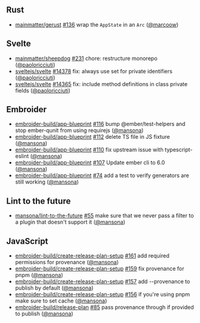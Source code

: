 ## Rust

- [mainmatter/gerust] [#136](https://github.com/mainmatter/gerust/pull/136) wrap the `AppState` in an `Arc` ([@marcoow])

## Svelte

- [mainmatter/sheepdog] [#231](https://github.com/mainmatter/sheepdog/pull/231) chore: restructure monorepo ([@paoloricciuti])
- [sveltejs/svelte] [#14378](https://github.com/sveltejs/svelte/pull/14378) fix: always use set for private identifiers ([@paoloricciuti])
- [sveltejs/svelte] [#14365](https://github.com/sveltejs/svelte/pull/14365) fix: include method definitions in class private fields ([@paoloricciuti])

## Embroider

- [embroider-build/app-blueprint] [#116](https://github.com/embroider-build/app-blueprint/pull/116) bump @ember/test-helpers and stop ember-qunit from using requirejs ([@mansona])
- [embroider-build/app-blueprint] [#112](https://github.com/embroider-build/app-blueprint/pull/112) delete TS file in JS fixture ([@mansona])
- [embroider-build/app-blueprint] [#110](https://github.com/embroider-build/app-blueprint/pull/110) fix upstream issue with typescript-eslint ([@mansona])
- [embroider-build/app-blueprint] [#107](https://github.com/embroider-build/app-blueprint/pull/107) Update ember cli to 6.0 ([@mansona])
- [embroider-build/app-blueprint] [#74](https://github.com/embroider-build/app-blueprint/pull/74) add a test to verify generators are still working ([@mansona])

## Lint to the future

- [mansona/lint-to-the-future] [#55](https://github.com/mansona/lint-to-the-future/pull/55) make sure that we never pass a filter to a plugin that doesn't support it ([@mansona])

## JavaScript

- [embroider-build/create-release-plan-setup] [#161](https://github.com/embroider-build/create-release-plan-setup/pull/161) add required permissions for provenance ([@mansona])
- [embroider-build/create-release-plan-setup] [#159](https://github.com/embroider-build/create-release-plan-setup/pull/159) fix provenance for pnpm ([@mansona])
- [embroider-build/create-release-plan-setup] [#157](https://github.com/embroider-build/create-release-plan-setup/pull/157) add --provenance to publish by default ([@mansona])
- [embroider-build/create-release-plan-setup] [#156](https://github.com/embroider-build/create-release-plan-setup/pull/156) if you're using pnpm make sure to set cache ([@mansona])
- [embroider-build/release-plan] [#85](https://github.com/embroider-build/release-plan/pull/85) pass provenance through if provided to publish ([@mansona])

[@mansona]: https://github.com/mansona
[@marcoow]: https://github.com/marcoow
[@paoloricciuti]: https://github.com/paoloricciuti
[embroider-build/app-blueprint]: https://github.com/embroider-build/app-blueprint
[embroider-build/create-release-plan-setup]: https://github.com/embroider-build/create-release-plan-setup
[embroider-build/release-plan]: https://github.com/embroider-build/release-plan
[mainmatter/gerust]: https://github.com/mainmatter/gerust
[mainmatter/sheepdog]: https://github.com/mainmatter/sheepdog
[mansona/lint-to-the-future]: https://github.com/mansona/lint-to-the-future
[sveltejs/svelte]: https://github.com/sveltejs/svelte

